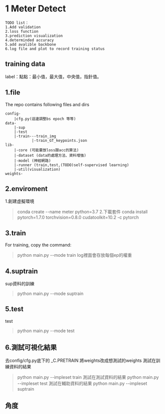 # 1 Meter Detect
```python-
TODO list：
1.Add validation 
2.loss function 
3.prediction visualization
4.determinded accuracy 
5.add avalible backbone
6.log file and plot to record training status
```
## training data
label：點點：最小值，最大值，中央值，指針值。

## 1.file 

The repo contains following files and dirs
```python=
config-
    |cfg.py(這邊調整bs epoch 等等)
data-
    |-sup
    |-test
    |-train---train_img
            |-train_GT_keypoints.json
lib-
    |-core (可能要放loss跟acc的算法)
    |-dataset (data的處理方法、資料增強)
    |-model (神經網路)
    |-runner (train,test,(TODO)self-supervised learning)
    |-util(visualization)
weights-
```
## 2.enviroment
1.創建虛擬環境
>conda create --name meter python=3.7
2.下載套件
>conda install pytorch=1.7.0 torchvision=0.8.0 cudatoolkit=10.2 -c pytorch


## 3.train
For training, copy the command:
>python main.py --mode train
log裡面會存放每個ep的權重
## 4.suptrain
sup資料的訓練
>python main.py --mode suptrain

## 5.test
test
>python main.py --mode test
## 6.測試可視化結果

去config/cfg.py底下的 _C.PRETRAIN 將weights改成想測試的weights
測試在訓練資料的結果
>python main.py --impleset train
測試在測試資料的結果
>python main.py --impleset test
測試在輔助資料的結果
>python main.py --impleset suptrain
## 角度
